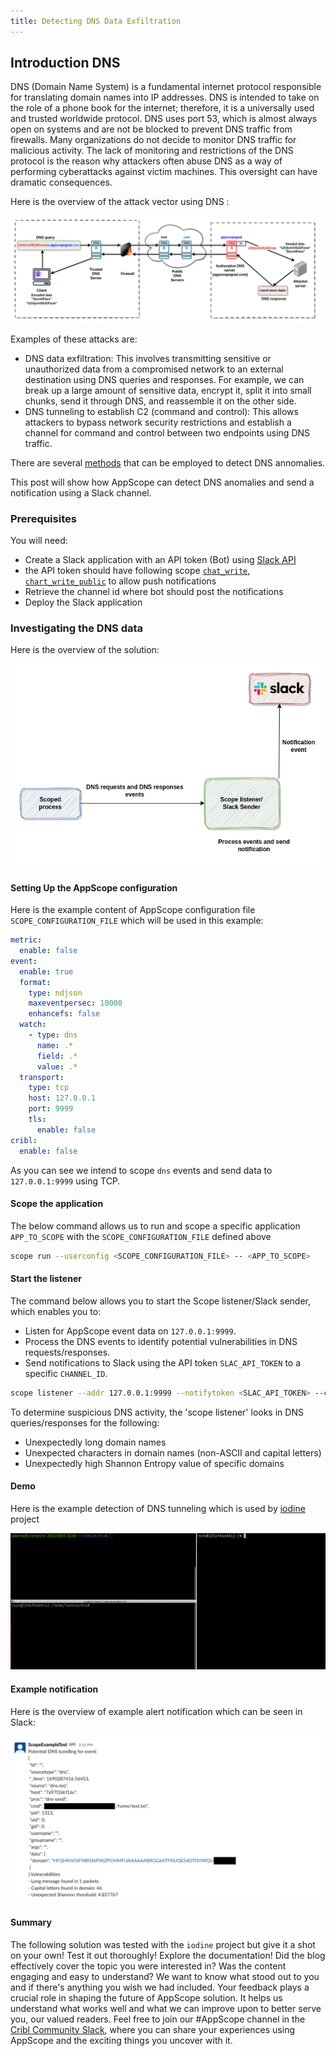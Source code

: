```yaml
---
title: Detecting DNS Data Exfiltration
---
```


## Introduction DNS

DNS (Domain Name System) is a fundamental internet protocol responsible for translating domain names into IP addresses. DNS is intended to take on the role of a phone book for the internet; therefore, it is a universally used and trusted worldwide protocol. DNS uses port 53, which is almost always open on systems and are not be blocked to prevent DNS traffic from firewalls. Many organizations do not decide to monitor DNS traffic for malicious activity. The lack of monitoring and restrictions of the DNS protocol is the reason why attackers often abuse DNS as a way of performing cyberattacks against victim machines. This oversight can have dramatic consequences.

Here is the overview of the attack vector using DNS :

![Dns tunnel](./images/dns-tunnel.png)

Examples of these attacks are:

- DNS data exfiltration: This involves transmitting sensitive or unauthorized data from a compromised network to an external destination using DNS queries and responses. For example, we can break up a large amount of sensitive data, encrypt it, split it into small chunks, send it through DNS, and reassemble it on the other side.
- DNS tunneling to establish C2 (command and control): This allows attackers to bypass network security restrictions and establish a channel for command and control between two endpoints using DNS traffic.

There are several [methods](
https://pubmed.ncbi.nlm.nih.gov/36904959/) that can be employed to detect DNS annomalies.

This post will show how AppScope can detect DNS anomalies and send a notification using a Slack channel.

### Prerequisites

You will need:
- Create a Slack application with an API token (Bot) using [Slack API](https://api.slack.com/start/quickstart)
- the API token should have following scope [`chat_write`](https://api.slack.com/scopes/chat:write), [`chart_write_public`](https://api.slack.com/scopes/chat:write.public) to allow push notifications
- Retrieve the channel id where bot should post the notifications
- Deploy the Slack application

### Investigating the DNS data

Here is the overview of the solution:

![Dns arch](./images/dns-arch.png)

#### Setting Up the AppScope configuration

Here is the example content of AppScope configuration file `SCOPE_CONFIGURATION_FILE` which will be used in this example:

```yml
metric:
  enable: false
event:
  enable: true
  format:
    type: ndjson
    maxeventpersec: 10000
    enhancefs: false
  watch:
    - type: dns
      name: .*
      field: .*
      value: .*
  transport:
    type: tcp
    host: 127.0.0.1
    port: 9999
    tls:
      enable: false
cribl:
  enable: false
```

As you can see we intend to scope `dns` events and send data to `127.0.0.1:9999` using TCP.

#### Scope the application

The below command allows us to run and scope a specific application `APP_TO_SCOPE` with the `SCOPE_CONFIGURATION_FILE` defined above

```bash
scope run --userconfig <SCOPE_CONFIGURATION_FILE> -- <APP_TO_SCOPE>
```
#### Start the listener

The command below allows you to start the Scope listener/Slack sender, which enables you to:

- Listen for AppScope event data on `127.0.0.1:9999`.
- Process the DNS events to identify potential vulnerabilities in DNS requests/responses.
- Send notifications to Slack using the API token `SLAC_API_TOKEN` to a specific `CHANNEL_ID`.

```bash
scope listener --addr 127.0.0.1:9999 --notifytoken <SLAC_API_TOKEN> --channelid <CHANNEL_ID>
```

To determine suspicious DNS activity, the 'scope listener' looks in DNS queries/responses for the following:

- Unexpectedly long domain names
- Unexpected characters in domain names (non-ASCII and capital letters)
- Unexpectedly high Shannon Entropy value of specific domains

#### Demo
Here is the example detection of DNS tunneling which is used by [iodine](https://code.kryo.se/iodine/) project

![Dns-demo](./images/dns-demo.gif)

#### Example notification

Here is the overview of example alert notification which can be seen in Slack:

![Slack event](./images/slack-event.png)

#### Summary

The following solution was tested with the `iodine` project but give it a shot on your own! Test it out thoroughly! Explore the documentation! Did the blog effectively cover the topic you were interested in? Was the content engaging and easy to understand? We want to know what stood out to you and if there's anything you wish we had included. Your feedback plays a crucial role in shaping the future of AppScope solution. It helps us understand what works well and what we can improve upon to better serve you, our valued readers.
Feel free to join our #AppScope channel in the [Cribl Community Slack](https://cribl.io/community/), where you can share your experiences using AppScope and the exciting things you uncover with it.